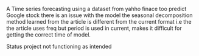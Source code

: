 A Time series forecasting using a dataset from yahho finace too predict Google stock
there is an issue with the model
the seasonal decomposition method learned from the article is different from the current format
i.e the the article uses freq but period is used in current, makes it difficult for getting the correct 
time of model.

Status project not functioning as intended